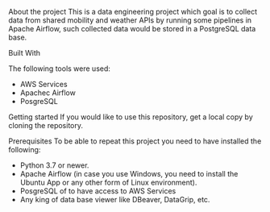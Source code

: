 About the project
This is a data engineering project which goal is to collect data from shared mobility and weather APIs by running some pipelines in Apache Airflow, such collected data would be stored in a PostgreSQL data base. 

Built With

The following tools were used:
- AWS Services
- Apachec Airflow
- PosgreSQL

Getting started
If you would like to use this repository, get a local copy by cloning the repository.

Prerequisites
To be able to repeat this project you need to have installed the following:
- Python 3.7 or newer.
- Apache Airflow (in case you use Windows, you need to install the Ubuntu App or any other form of Linux environment).
- PosgreSQL of to have access to AWS Services
- Any king of data base viewer like DBeaver, DataGrip, etc.
